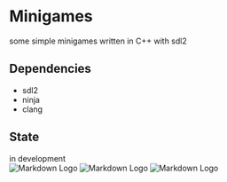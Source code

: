 # Minigames
some simple minigames written in C++ with sdl2

## Dependencies
- sdl2
- ninja
- clang

## State
in development <br>
![Markdown Logo](https://img.shields.io/badge/state-development-red)
![Markdown Logo](https://img.shields.io/badge/build-unstable-red)
![Markdown Logo](https://tokei.rs/b1/github/iluvpy/Minigames)